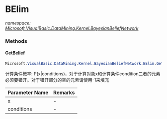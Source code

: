 ﻿# BElim
_namespace: [Microsoft.VisualBasic.DataMining.Kernel.BayesianBeliefNetwork](./index.md)_





### Methods

#### GetBelief
```csharp
Microsoft.VisualBasic.DataMining.Kernel.BayesianBeliefNetwork.BElim.GetBelief(System.Int32[],System.Int32[])
```
计算条件概率: P(x|conditions)，对于计算对象x和计算条件condition二者的元素必须要错开。对于错开部分的空的元素请使用-1来填充

|Parameter Name|Remarks|
|--------------|-------|
|x|-|
|conditions|-|




